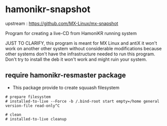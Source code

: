 hamonikr-snapshot
===================

upstream : https://github.com/MX-Linux/mx-snapshot

Program for creating a live-CD from HamoniKR running system

JUST TO CLARIFY, this program is meant for MX Linux and antiX it won't work on another other system without considerable modifications because other systems don't have the infrastructure needed to run this program. Don't try to install the deb it won't work and might ruin your system.

## require hamonikr-resmaster package

 - This package provide to create squuash filesystem

``` 
# prepare filesystem
# installed-to-live --Force -b /.bind-root start empty=/home general version-file read-only^C

# clean 
# installed-to-live cleanup
